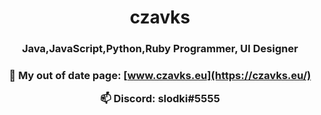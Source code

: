 

 
<h1 align="center">czavks</h1>
<h3 align="center">Java,JavaScript,Python,Ruby Programmer, UI Designer</h3>

<h3 align="center">

🔭 My **out of date** page: **[www.czavks.eu](https://czavks.eu/)**

📫 Discord: **slodki#5555**
</h3>
